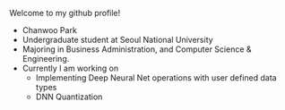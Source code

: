 Welcome to my github profile!    
+ Chanwoo Park
+ Undergraduate student at Seoul National University
+ Majoring in Business Administration, and Computer Science & Engineering.
+ Currently I am working on
    + Implementing Deep Neural Net operations with user defined data types
    + DNN Quantization
